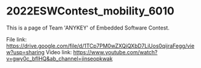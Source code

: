 # 2022ESWContest_mobility_6010
This is a page of Team 'ANYKEY' of Embedded Software Contest.


File link: https://drive.google.com/file/d/1TCp7PM0wZXQiQXbD7LiUos0qijraFegg/view?usp=sharing
Video link: https://www.youtube.com/watch?v=gwy0c_bfIHQ&ab_channel=jinseopkwak
